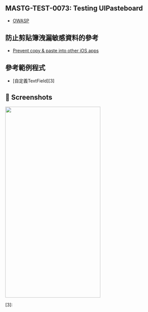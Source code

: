 ## MASTG-TEST-0073: Testing UIPasteboard
- [OWASP][1]


## 防止剪貼簿洩漏敏感資料的參考
- [Prevent copy & paste into other iOS apps][2]


## 參考範例程式

- [自定義TextField][3]

## 📸 Screenshots
<img width="300" height="600" src="https://github.com/VisionAce/Screenshoots/blob/main/Simulator%20Screen%20Recording%20-%20iPhone%2015%20Pro%20-%202024-09-25%20at%2001.37.02.gif"/>

[1]: https://mas.owasp.org/MASTG/tests/ios/MASVS-PLATFORM/MASTG-TEST-0073/
[2]: https://blog.eidinger.info/prevent-copy-paste-into-other-ios-apps
[3]: 
